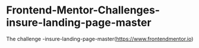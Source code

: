 # Frontend-Mentor-Challenges-insure-landing-page-master
  The challenge -insure-landing-page-master(https://www.frontendmentor.io)
